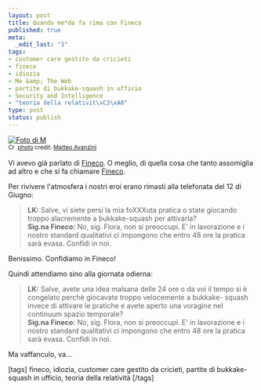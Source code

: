 ```yaml
--- 
layout: post
title: Quando me*da fa rima con Fineco
published: true
meta: 
  _edit_last: "1"
tags: 
- customer care gestito da cricieti
- fineco
- idiozia
- Me &amp; The Web
- partite di bukkake-squash in ufficio
- Security and Intelligence
- "teoria della relativit\xC3\xA0"
type: post
status: publish
---
```

<a href="http://www.flickr.com/photos/86212696@N00/469743172/" title="Foto di M" target="_blank"><img src="http://farm1.static.flickr.com/176/469743172_bcd2c398ae.jpg" alt="Foto di M" border="0" /></a><br /><small><a href="http://creativecommons.org/licenses/by-nc-nd/2.0/" title="Attribution-NonCommercial-NoDerivs License" target="_blank"><img src="http://www.lastknight.com/wp-content/plugins/photo-dropper/images/cc.png" alt="Creative Commons License" border="0" width="16" height="16" align="absmiddle" /></a> <a href="http://www.photodropper.com/photos/" target="_blank">photo</a> credit: <a href="http://www.flickr.com/photos/86212696@N00/469743172/" title="Matteo Avanzini" target="_blank">Matteo Avanzini</a></small>  
  
Vi avevo già parlato di [Fineco](http://www.lastknight.com/2008/06/12/conto-fineco-lento-e-delusione/). O meglio, di quella cosa che tanto assomiglia ad altro e che si fa chiamare [Fineco](http://www.lastknight.com/2008/06/12/conto-fineco-lento-e-delusione/).  
  
Per rivivere l'atmosfera i nostri eroi erano rimasti alla telefonata del 12 di Giugno:  
  
> **LK:** Salve, vi siete persi la mia foXXXuta pratica o state giocando troppo alacremente a bukkake-squash per attivarla?  
> **Sig.na Fineco:** No, sig. Flora, non si preoccupi. E' in lavorazione e i nostro standard qualitativi ci impongono che entro 48 ore la pratica sarà evasa. Confidi in noi.  
  
Benissimo. Confidiamo in Fineco!  
  
Quindi attendiamo sino alla giornata odierna:  
  
> **LK:** Salve, avete una idea malsana delle 24 ore o da voi il tempo si è congelato perchè giocavate troppo velocemente a bukkake- squash invece di attivare le pratiche e avete aperto una voragine nel continuum spazio temporale?  
> **Sig.na Fineco:** No, sig. Flora, non si preoccupi. E' in lavorazione e i nostro standard qualitativi ci impongono che entro 48 ore la pratica sarà evasa. Confidi in noi.    
  
Ma vaffanculo, va...  
  
[tags] fineco, idiozia, customer care gestito da cricieti, partite di bukkake-squash in ufficio, teoria della relatività [/tags] 
